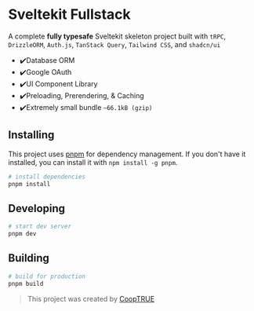 # Sveltekit Fullstack

A complete **fully typesafe** Sveltekit skeleton project built with `tRPC`, `DrizzleORM`, `Auth.js`, `TanStack Query`, `Tailwind CSS`, and `shadcn/ui`

- ✔️Database ORM
- ✔️Google OAuth
- ✔️UI Component Library
- ✔️Preloading, Prerendering, & Caching
- ✔️Extremely small bundle `~66.1kB (gzip)`

## Installing

This project uses [pnpm](https://pnpm.io/) for dependency management. If you don't have it installed, you can install it with `npm install -g pnpm`.

```bash
# install dependencies
pnpm install
```

## Developing

```bash
# start dev server
pnpm dev
```

## Building

```bash
# build for production
pnpm build
```

> This project was created by [CoopTRUE](https://github.com/CoopTRUE)
